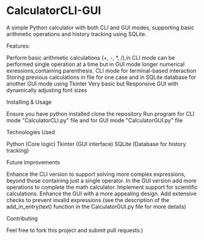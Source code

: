 # CalculatorCLI-GUI

A simple Python calculator with both CLI and GUI modes, supporting basic arithmetic operations and history tracking using SQLite.

Features:

Perform basic arithmetic calculations (+, -, *, /),in CLI mode can be performed single operation at a time
but in GUI mode longer numerical exressions,containing parenthesis.
CLI mode for terminal-based interaction
Storing previous calculations in file for one case and in SQLite database for another
GUI mode using Tkinter
Very basic but Responsive GUI with dynamically adjusting font sizes

Installing & Usage

Ensure you have python installed
clone the repository
Run program for CLI mode "CalculatorCLI.py" file and for GUI mode "CalculatorGUI.py" file

Technologies Used

Python (Core logic)
Tkinter (GUI interface)
SQLite (Database for history tracking)

Future Improvements

Enhance the CLI version to support solving more complex expressions, beyond those containing just a single operator.
In the GUI version add more operations to complete the math calculator.
Implement support for scientific calculations.
Enhance the GUI with a more appealing design.
Add extensive checks to prevent invalid expressions (see the description of the add_in_entry(text) function in the CalculatorGUI.py file for more details)

Contributing

Feel free to fork this project and submit pull requests:)